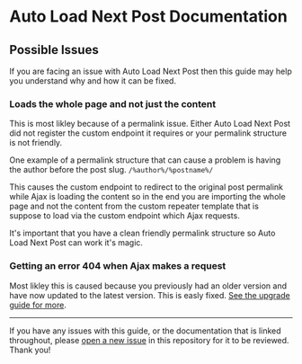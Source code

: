 # Auto Load Next Post Documentation

## Possible Issues

If you are facing an issue with Auto Load Next Post then this guide may help you understand why and how it can be fixed.


### Loads the whole page and not just the content

This is most likley because of a permalink issue. Either Auto Load Next Post did not register the custom endpoint it requires or your permalink structure is not friendly.

One example of a permalink structure that can cause a problem is having the author before the post slug. `/%author%/%postname%/`

This causes the custom endpoint to redirect to the original post permalink while Ajax is loading the content so in the end you are importing the whole page and not the content from the custom repeater template that is suppose to load via the custom endpoint which Ajax requests.

It's important that you have a clean friendly permalink structure so Auto Load Next Post can work it's magic.


### Getting an error 404 when Ajax makes a request

Most likley this is caused because you previously had an older version and have now updated to the latest version. This is easly fixed. [See the upgrade guide for more](https://github.com/autoloadnextpost/alnp-documentation/blob/master/en_US/upgrading.md#404-on-ajax-request).


---

If you have any issues with this guide, or the documentation that is linked throughout, please [open a new issue](https://github.com/autoloadnextpost/alnp-documentation/issues/new) in this repository for it to be reviewed. Thank you!